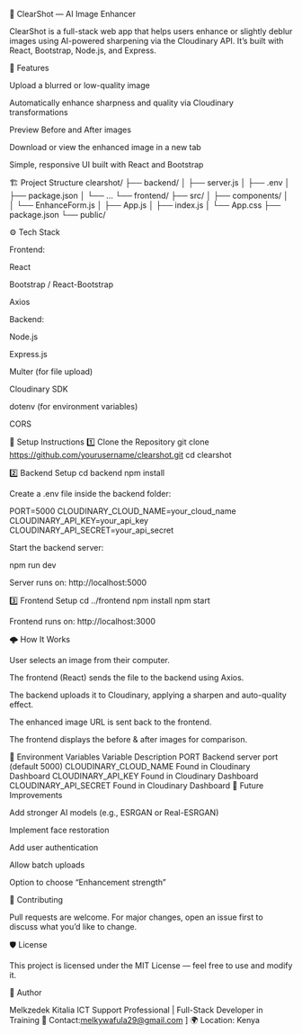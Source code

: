 🧠 ClearShot — AI Image Enhancer

ClearShot is a full-stack web app that helps users enhance or slightly deblur images using AI-powered sharpening via the Cloudinary API.
It’s built with React, Bootstrap, Node.js, and Express.

🚀 Features

Upload a blurred or low-quality image

Automatically enhance sharpness and quality via Cloudinary transformations

Preview Before and After images

Download or view the enhanced image in a new tab

Simple, responsive UI built with React and Bootstrap

🏗️ Project Structure
clearshot/
├── backend/
│   ├── server.js
│   ├── .env
│   ├── package.json
│   └── ...
└── frontend/
    ├── src/
    │   ├── components/
    │   │   └── EnhanceForm.js
    │   ├── App.js
    │   ├── index.js
    │   └── App.css
    ├── package.json
    └── public/

⚙️ Tech Stack

Frontend:

React

Bootstrap / React-Bootstrap

Axios

Backend:

Node.js

Express.js

Multer (for file upload)

Cloudinary SDK

dotenv (for environment variables)

CORS

🔧 Setup Instructions
1️⃣ Clone the Repository
git clone https://github.com/yourusername/clearshot.git
cd clearshot

2️⃣ Backend Setup
cd backend
npm install


Create a .env file inside the backend folder:

PORT=5000
CLOUDINARY_CLOUD_NAME=your_cloud_name
CLOUDINARY_API_KEY=your_api_key
CLOUDINARY_API_SECRET=your_api_secret


Start the backend server:

npm run dev


Server runs on: http://localhost:5000

3️⃣ Frontend Setup
cd ../frontend
npm install
npm start


Frontend runs on: http://localhost:3000

🌩️ How It Works

User selects an image from their computer.

The frontend (React) sends the file to the backend using Axios.

The backend uploads it to Cloudinary, applying a sharpen and auto-quality effect.

The enhanced image URL is sent back to the frontend.

The frontend displays the before & after images for comparison.

📁 Environment Variables
Variable	Description
PORT	Backend server port (default 5000)
CLOUDINARY_CLOUD_NAME	Found in Cloudinary Dashboard
CLOUDINARY_API_KEY	Found in Cloudinary Dashboard
CLOUDINARY_API_SECRET	Found in Cloudinary Dashboard
🧠 Future Improvements

Add stronger AI models (e.g., ESRGAN or Real-ESRGAN)

Implement face restoration

Add user authentication

Allow batch uploads

Option to choose “Enhancement strength”

🤝 Contributing

Pull requests are welcome.
For major changes, open an issue first to discuss what you’d like to change.

🛡️ License

This project is licensed under the MIT License — feel free to use and modify it.

👤 Author

Melkzedek Kitalia
ICT Support Professional | Full-Stack Developer in Training
📧 Contact:melkywafula29@gmail.com
]
🌍 Location: Kenya

